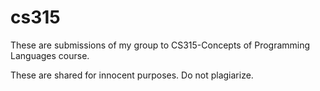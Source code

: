 # cs315
These are submissions of my group to CS315-Concepts of Programming Languages course.

These are shared for innocent purposes. Do not plagiarize.
